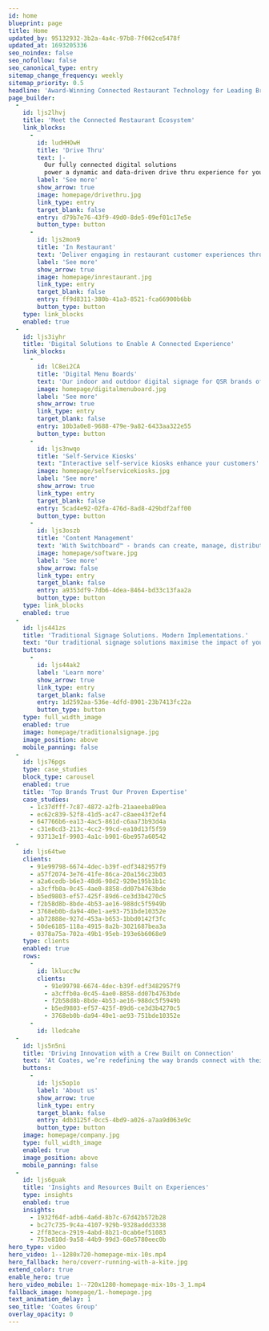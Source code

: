 ```yaml
---
id: home
blueprint: page
title: Home
updated_by: 95132932-3b2a-4a4c-97b8-7f062ce5478f
updated_at: 1693205336
seo_noindex: false
seo_nofollow: false
seo_canonical_type: entry
sitemap_change_frequency: weekly
sitemap_priority: 0.5
headline: 'Award-Winning Connected Restaurant Technology for Leading Brands Worldwide'
page_builder:
  -
    id: ljs2lhvj
    title: 'Meet the Connected Restaurant Ecosystem'
    link_blocks:
      -
        id: ludHHOwH
        title: 'Drive Thru'
        text: |-
          Our fully connected digital solutions
          power a dynamic and data-driven drive thru experience for your customers.
        label: 'See more'
        show_arrow: true
        image: homepage/drivethru.jpg
        link_type: entry
        target_blank: false
        entry: d79b7e76-43f9-49d0-8de5-09ef01c17e5e
        button_type: button
      -
        id: ljs2mon9
        title: 'In Restaurant'
        text: 'Deliver engaging in restaurant customer experiences through our industry-leading hardware, proprietary Switchboard™ CMS, and end-to-end services.'
        label: 'See more'
        show_arrow: true
        image: homepage/inrestaurant.jpg
        link_type: entry
        target_blank: false
        entry: ff9d8311-380b-41a3-8521-fca66900b6bb
        button_type: button
    type: link_blocks
    enabled: true
  -
    id: ljs3iyhr
    title: 'Digital Solutions to Enable A Connected Experience'
    link_blocks:
      -
        id: lC8ei2CA
        title: 'Digital Menu Boards'
        text: 'Our indoor and outdoor digital signage for QSR brands offers the robustness needed for global use, as well as the adaptability to support rapid shifts in technology.'
        image: homepage/digitalmenuboard.jpg
        label: 'See more'
        show_arrow: true
        link_type: entry
        target_blank: false
        entry: 10b3a0e8-9688-479e-9a82-6433aa322e55
        button_type: button
      -
        id: ljs3nwqo
        title: 'Self-Service Kiosks'
        text: "Interactive self-service kiosks enhance your customers' ordering experience whilst driving ROI, an increase in average check size, and reduced wait times, for your brand."
        image: homepage/selfservicekiosks.jpg
        label: 'See more'
        show_arrow: true
        link_type: entry
        target_blank: false
        entry: 5cad4e92-02fa-476d-8ad8-429bdf2aff00
        button_type: button
      -
        id: ljs3oszb
        title: 'Content Management'
        text: 'With Switchboard™ - brands can create, manage, distribute, and display digital content based on real-time data and rich analytics to orchestrate a seamless customer journey.'
        image: homepage/software.jpg
        label: 'See more'
        show_arrow: false
        link_type: entry
        target_blank: false
        entry: a9353df9-7db6-4dea-8464-bd33c13faa2a
        button_type: button
    type: link_blocks
    enabled: true
  -
    id: ljs441zs
    title: 'Traditional Signage Solutions. Modern Implementations.'
    text: "Our traditional signage solutions maximise the impact of your most important messages whilst helping your brand stand out from the crowd. We've been providing traditional signage solutions to our customers since we first opened our doors 60 years ago – so we know what it means to deliver exceptional experiences at all stages of the rollout process, from initial design through to final installation."
    buttons:
      -
        id: ljs44ak2
        label: 'Learn more'
        show_arrow: true
        link_type: entry
        target_blank: false
        entry: 1d2592aa-536e-4dfd-8901-23b7413fc22a
        button_type: button
    type: full_width_image
    enabled: true
    image: homepage/traditionalsignage.jpg
    image_position: above
    mobile_panning: false
  -
    id: ljs76pgs
    type: case_studies
    block_type: carousel
    enabled: true
    title: 'Top Brands Trust Our Proven Expertise'
    case_studies:
      - 1c37dfff-7c87-4872-a2fb-21aaeeba89ea
      - ec62c839-52f8-41d5-ac47-c8aee43f2ef4
      - 647766b6-ea13-4ac5-861d-c6aa73b93d4a
      - c31e8cd3-213c-4cc2-99cd-ea10d13f5f59
      - 93713e1f-9903-4a1c-b901-6be957a60542
  -
    id: ljs64twe
    clients:
      - 91e99798-6674-4dec-b39f-edf3482957f9
      - a57f2074-3e76-41fe-86ca-20a156c23b03
      - a2a6cedb-b6e3-48d6-98d2-920e195b1b1c
      - a3cffb0a-0c45-4ae0-8858-dd07b4763bde
      - b5ed9803-ef57-425f-89d6-ce3d3b4270c5
      - f2b58d8b-8bde-4b53-ae16-988dc5f5949b
      - 3768eb0b-da94-40e1-ae93-751bde10352e
      - ab72888e-927d-453a-b653-1bbd0142f3fc
      - 50de6185-118a-4915-8a2b-3021687bea3a
      - 0378a75a-702a-49b1-95eb-193e6b6068e9
    type: clients
    enabled: true
    rows:
      -
        id: lklucc9w
        clients:
          - 91e99798-6674-4dec-b39f-edf3482957f9
          - a3cffb0a-0c45-4ae0-8858-dd07b4763bde
          - f2b58d8b-8bde-4b53-ae16-988dc5f5949b
          - b5ed9803-ef57-425f-89d6-ce3d3b4270c5
          - 3768eb0b-da94-40e1-ae93-751bde10352e
      -
        id: lledcahe
  -
    id: ljs5n5ni
    title: 'Driving Innovation with a Crew Built on Connection'
    text: 'At Coates, we’re redefining the way brands connect with their customers through our range of digital solutions. Our Crew is committed to delivering innovative merchandising solutions and doing things differently when it comes to our people, partnerships, and products to deliver unrivaled results.'
    buttons:
      -
        id: ljs5op1o
        label: 'About us'
        show_arrow: true
        link_type: entry
        target_blank: false
        entry: 4db3125f-0cc5-4bd9-a026-a7aa9d063e9c
        button_type: button
    image: homepage/company.jpg
    type: full_width_image
    enabled: true
    image_position: above
    mobile_panning: false
  -
    id: ljs6guak
    title: 'Insights and Resources Built on Experiences'
    type: insights
    enabled: true
    insights:
      - 1932f64f-adb6-4a6d-8b7c-67d42b572b28
      - bc27c735-9c4a-4107-929b-9328addd3338
      - 2ff83eca-2919-4abd-8b21-0cab6ef51083
      - 753e810d-9a58-44b9-99d3-68e5780eec0b
hero_type: video
hero_video: 1--1280x720-homepage-mix-10s.mp4
hero_fallback: hero/coverr-running-with-a-kite.jpg
extend_color: true
enable_hero: true
hero_video_mobile: 1--720x1280-homepage-mix-10s-3_1.mp4
fallback_image: homepage/1.-homepage.jpg
text_animation_delay: 1
seo_title: 'Coates Group'
overlay_opacity: 0
---
```

